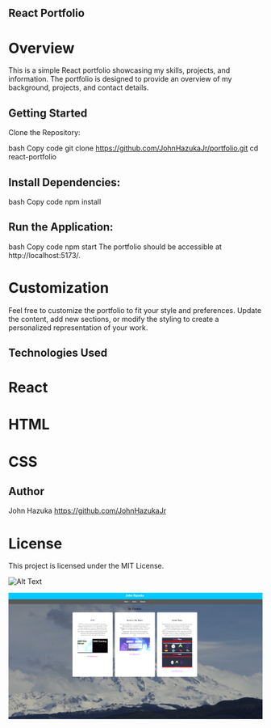 ## React Portfolio
# Overview
This is a simple React portfolio showcasing my skills, projects, and information. The portfolio is designed to provide an overview of my background, projects, and contact details.


## Getting Started
Clone the Repository:

bash
Copy code
git clone https://github.com/JohnHazukaJr/portfolio.git
cd react-portfolio

## Install Dependencies:

bash
Copy code
npm install

## Run the Application:

bash
Copy code 
npm start
The portfolio should be accessible at http://localhost:5173/.

# Customization
Feel free to customize the portfolio to fit your style and preferences. Update the content, add new sections, or modify the styling to create a personalized representation of your work.

## Technologies Used
# React
# HTML
# CSS

## Author
John Hazuka https://github.com/JohnHazukaJr

# License
This project is licensed under the MIT License.

![Alt Text](.assets/screenshotreadme.png)

![Alt text](image-1.png)
